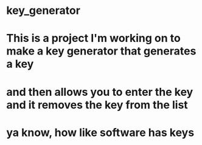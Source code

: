 # key_generator
# This is a project I'm working on to make a key generator that generates a key
# and then allows you to enter the key and it removes the key from the list 
# ya know, how like software has keys
